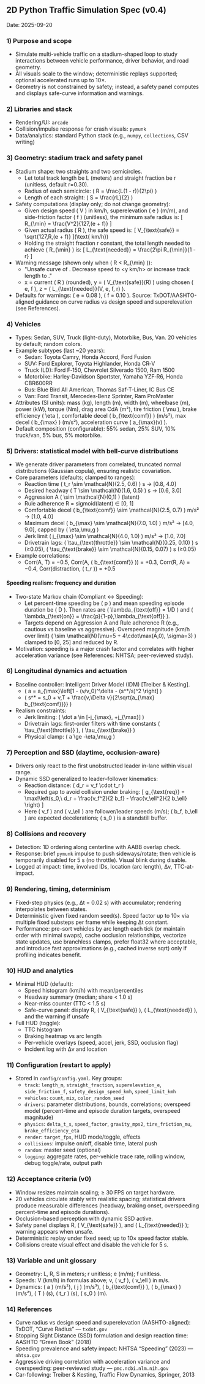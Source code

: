 ## 2D Python Traffic Simulation Spec (v0.4)

Date: 2025-09-20

### 1) Purpose and scope
- Simulate multi-vehicle traffic on a stadium-shaped loop to study interactions between vehicle performance, driver behavior, and road geometry.
- All visuals scale to the window; deterministic replays supported; optional accelerated runs up to 10×.
- Geometry is not constrained by safety; instead, a safety panel computes and displays safe-curve information and warnings.

### 2) Libraries and stack
- Rendering/UI: `arcade`
- Collision/impulse response for crash visuals: `pymunk`
- Data/analytics: standard Python stack (e.g., `numpy`, `collections`, CSV writing)

### 3) Geometry: stadium track and safety panel
- Stadium shape: two straights and two semicircles.
  - Let total track length be L (meters) and straight fraction be r (unitless, default r=0.30).
  - Radius of each semicircle: \( R = \frac{L(1 - r)}{2\pi} \)
  - Length of each straight: \( S = \frac{rL}{2} \)
- Safety computations (display only; do not change geometry):
  - Given design speed \( V \) in km/h, superelevation \( e \) (m/m), and side-friction factor \( f \) (unitless), the minimum safe radius is:
    \[ R_{\min} = \frac{V^2}{127\,(e + f)} \]
  - Given actual radius \( R \), the safe speed is:
    \[ V_{\text{safe}} = \sqrt{127\,R\,(e + f)} \]\(\text{ km/h}\)
  - Holding the straight fraction r constant, the total length needed to achieve \( R_{\min} \) is:
    \[ L_{\text{needed}} = \frac{2\pi R_{\min}}{1 - r} \]
- Warning message (shown only when \( R < R_{\min} \)):
  - "Unsafe curve of <x m>. Decrease speed to <y km/h> or increase track length to <z m>."
  - x = current \( R \) (rounded), y = \( V_{\text{safe}}(R) \) using chosen \( e, f \), z = \( L_{\text{needed}}(V, e, f, r) \).
- Defaults for warnings: \( e = 0.08 \), \( f = 0.10 \). Source: TxDOT/AASHTO-aligned guidance on curve radius vs design speed and superelevation (see References).

### 4) Vehicles
- Types: Sedan, SUV, Truck (light-duty), Motorbike, Bus, Van. 20 vehicles by default; random colors.
- Example subtypes (last ~20 years):
  - Sedan: Toyota Camry, Honda Accord, Ford Fusion
  - SUV: Ford Explorer, Toyota Highlander, Honda CR‑V
  - Truck (LD): Ford F‑150, Chevrolet Silverado 1500, Ram 1500
  - Motorbike: Harley‑Davidson Sportster, Yamaha YZF‑R6, Honda CBR600RR
  - Bus: Blue Bird All American, Thomas Saf‑T‑Liner, IC Bus CE
  - Van: Ford Transit, Mercedes‑Benz Sprinter, Ram ProMaster
- Attributes (SI units): mass (kg), length (m), width (m), wheelbase (m), power (kW), torque (Nm), drag area CdA (m²), tire friction \( \mu \), brake efficiency \( \eta \), comfortable decel \( b_{\text{comf}} \) (m/s²), max decel \( b_{\max} \) (m/s²), acceleration curve \( a_{\max}(v) \).
- Default composition (configurable): 55% sedan, 25% SUV, 10% truck/van, 5% bus, 5% motorbike.

### 5) Drivers: statistical model with bell-curve distributions
- We generate driver parameters from correlated, truncated normal distributions (Gaussian copula), ensuring realistic covariation.
- Core parameters (defaults; clamped to ranges):
  - Reaction time \( t_r \sim \mathcal{N}(2.5, 0.6) \) s → [0.8, 4.0]
  - Desired headway \( T \sim \mathcal{N}(1.6, 0.5) \) s → [0.6, 3.0]
  - Aggression A \( \sim \mathcal{N}(0,1) \) (latent)
  - Rule adherence R = sigmoid(latent) ∈ [0, 1]
  - Comfortable decel \( b_{\text{comf}} \sim \mathcal{N}(2.5, 0.7) \) m/s² → [1.0, 4.0]
  - Maximum decel \( b_{\max} \sim \mathcal{N}(7.0, 1.0) \) m/s² → [4.0, 9.0], capped by \( \eta\,\mu\,g \)
  - Jerk limit \( j_{\max} \sim \mathcal{N}(4.0, 1.0) \) m/s³ → [1.0, 7.0]
  - Drivetrain lags: \( \tau_{\text{throttle}} \sim \mathcal{N}(0.25, 0.10) \) s (≥0.05), \( \tau_{\text{brake}} \sim \mathcal{N}(0.15, 0.07) \) s (≥0.05)
- Example correlations:
  - Corr(A, T) = −0.5, Corr(A, \( b_{\text{comf}} \)) = +0.3, Corr(R, A) = −0.4, Corr(distraction, \( t_r \)) = +0.5

#### Speeding realism: frequency and duration
- Two-state Markov chain (Compliant ↔ Speeding):
  - Let percent-time speeding be \( p \) and mean speeding episode duration be \( D \). Then rates are \( \lambda_{\text{off}} = 1/D \) and \( \lambda_{\text{on}} = \frac{p}{1-p}\,\lambda_{\text{off}} \).
  - Targets depend on Aggression A and Rule adherence R (e.g., cautious vs baseline vs aggressive). Overspeed magnitude (km/h over limit) \( \sim \mathcal{N}(\mu=5 + 4\cdot\max(A,0), \sigma=3) \) clamped to [0, 25] and reduced by R.
- Motivation: speeding is a major crash factor and correlates with higher acceleration variance (see References: NHTSA; peer-reviewed study).

### 6) Longitudinal dynamics and actuation
- Baseline controller: Intelligent Driver Model (IDM) [Treiber & Kesting].
  - \( a = a_{\max}\left[1 - (v/v_0)^\delta - (s^*/s)^2 \right] \)
  - \( s^* = s_0 + v\,T + \frac{v\,\Delta v}{2\sqrt{a_{\max} b_{\text{comf}}}} \)
- Realism constraints:
  - Jerk limiting: \( \dot a \in [-j_{\max}, +j_{\max}] \)
  - Drivetrain lags: first-order filters with time constants \( \tau_{\text{throttle}} \), \( \tau_{\text{brake}} \)
  - Physical clamp: \( a \ge -\eta\,\mu\,g \)

### 7) Perception and SSD (daytime, occlusion-aware)
- Drivers only react to the first unobstructed leader in-lane within visual range.
- Dynamic SSD generalized to leader–follower kinematics:
  - Reaction distance: \( d_r = v_f \cdot t_r \)
  - Required gap to avoid collision under braking:
    \[ g_{\text{req}} = \max\!\left(s_0,\ d_r + \frac{v_f^2}{2 b_f} - \frac{v_\ell^2}{2 b_\ell} \right) \]
  - Here \( v_f \) and \( v_\ell \) are follower/leader speeds (m/s); \( b_f, b_\ell \) are expected decelerations; \( s_0 \) is a standstill buffer.

### 8) Collisions and recovery
- Detection: 1D ordering along centerline with AABB overlap check.
- Response: brief `pymunk` impulse to push sideways/rotate; then vehicle is temporarily disabled for 5 s (no throttle). Visual blink during disable.
- Logged at impact: time, involved IDs, location (arc length), Δv, TTC-at-impact.

### 9) Rendering, timing, determinism
- Fixed-step physics (e.g., Δt = 0.02 s) with accumulator; rendering interpolates between states.
- Deterministic given fixed random seed(s). Speed factor up to 10× via multiple fixed substeps per frame while keeping Δt constant.
- Performance: pre-sort vehicles by arc length each tick (or maintain order with minimal swaps), cache occlusion relationships, vectorize state updates, use branchless clamps, prefer float32 where acceptable, and introduce fast approximations (e.g., cached inverse sqrt) only if profiling indicates benefit.

### 10) HUD and analytics
- Minimal HUD (default):
  - Speed histogram (km/h) with mean/percentiles
  - Headway summary (median; share < 1.0 s)
  - Near-miss counter (TTC < 1.5 s)
  - Safe-curve panel: display R, \( V_{\text{safe}} \), \( L_{\text{needed}} \), and the warning if unsafe
- Full HUD (toggle):
  - TTC histogram
  - Braking heatmap vs arc length
  - Per-vehicle overlays (speed, accel, jerk, SSD, occlusion flag)
  - Incident log with Δv and location

### 11) Configuration (restart to apply)
- Stored in `config/config.yaml`. Key groups:
  - `track`: `length_m`, `straight_fraction`, `superelevation_e`, `side_friction_f`, `safety_design_speed_kmh`, `speed_limit_kmh`
  - `vehicles`: `count`, `mix`, `color_random_seed`
  - `drivers`: parameter distributions, bounds, correlations; overspeed model (percent-time and episode duration targets, overspeed magnitude)
  - `physics`: `delta_t_s`, `speed_factor`, `gravity_mps2`, `tire_friction_mu`, `brake_efficiency_eta`
  - `render`: `target_fps`, HUD mode/toggle, effects
  - `collisions`: impulse on/off, disable time, lateral push
  - `random`: master seed (optional)
  - `logging`: aggregate rates, per-vehicle trace rate, rolling window, debug toggle/rate, output path

### 12) Acceptance criteria (v0)
- Window resizes maintain scaling; ≥ 30 FPS on target hardware.
- 20 vehicles circulate stably with realistic spacing; statistical drivers produce measurable differences (headway, braking onset, overspeeding percent-time and episode durations).
- Occlusion-based perception with dynamic SSD active.
- Safety panel displays R, \( V_{\text{safe}} \), and \( L_{\text{needed}} \); warning appears when unsafe.
- Deterministic replay under fixed seed; up to 10× speed factor stable.
- Collisions create visual effect and disable the vehicle for 5 s.

### 13) Variable and unit glossary
- Geometry: L, R, S in meters; r unitless; e (m/m); f unitless.
- Speeds: V (km/h) in formulas above; v, \( v_f \), \( v_\ell \) in m/s.
- Dynamics: \( a \) (m/s²), \( j \) (m/s³), \( b_{\text{comf}} \), \( b_{\max} \) (m/s²), \( T \) (s), \( t_r \) (s), \( s_0 \) (m).

### 14) References
- Curve radius vs design speed and superelevation (AASHTO-aligned): TxDOT, “Curve Radius” — `txdot.gov`
- Stopping Sight Distance (SSD) formulation and design reaction time: AASHTO “Green Book” (2018)
- Speeding prevalence and safety impact: NHTSA “Speeding” (2023) — `nhtsa.gov`
- Aggressive driving correlation with acceleration variance and overspeeding: peer-reviewed study — `pmc.ncbi.nlm.nih.gov`
- Car-following: Treiber & Kesting, Traffic Flow Dynamics, Springer, 2013


